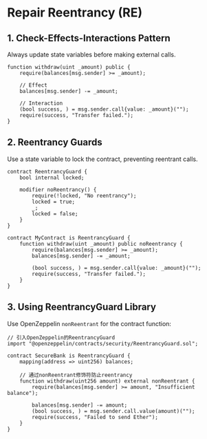 # Repair Reentrancy (RE)

## 1. Check-Effects-Interactions Pattern

Always update state variables before making external calls.

```solidity
function withdraw(uint _amount) public {
    require(balances[msg.sender] >= _amount);

    // Effect
    balances[msg.sender] -= _amount;

    // Interaction
    (bool success, ) = msg.sender.call{value: _amount}("");
    require(success, "Transfer failed.");
}
```

## 2. Reentrancy Guards

Use a state variable to lock the contract, preventing reentrant calls.

```solidity
contract ReentrancyGuard {
    bool internal locked;

    modifier noReentrancy() {
        require(!locked, "No reentrancy");
        locked = true;
        _;
        locked = false;
    }
}

contract MyContract is ReentrancyGuard {
    function withdraw(uint _amount) public noReentrancy {
        require(balances[msg.sender] >= _amount);
        balances[msg.sender] -= _amount;

        (bool success, ) = msg.sender.call{value: _amount}("");
        require(success, "Transfer failed.");
    }
}
```

## 3. Using ReentrancyGuard Library

Use OpenZeppelin `nonReentrant` for the contract function:

```solidity
// 引入OpenZeppelin的ReentrancyGuard
import "@openzeppelin/contracts/security/ReentrancyGuard.sol";

contract SecureBank is ReentrancyGuard {
    mapping(address => uint256) balances;

    // 通过nonReentrant修饰符防止reentrancy
    function withdraw(uint256 amount) external nonReentrant {
        require(balances[msg.sender] >= amount, "Insufficient balance");

        balances[msg.sender] -= amount;
        (bool success, ) = msg.sender.call.value(amount)("");
        require(success, "Failed to send Ether");
    }
}
```
